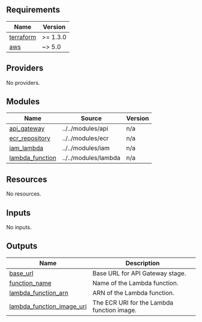 <!-- BEGIN_TF_DOCS -->
## Requirements

| Name | Version |
|------|---------|
| <a name="requirement_terraform"></a> [terraform](#requirement\_terraform) | >= 1.3.0 |
| <a name="requirement_aws"></a> [aws](#requirement\_aws) | ~> 5.0 |

## Providers

No providers.

## Modules

| Name | Source | Version |
|------|--------|---------|
| <a name="module_api_gateway"></a> [api\_gateway](#module\_api\_gateway) | ../../modules/api | n/a |
| <a name="module_ecr_repository"></a> [ecr\_repository](#module\_ecr\_repository) | ../../modules/ecr | n/a |
| <a name="module_iam_lambda"></a> [iam\_lambda](#module\_iam\_lambda) | ../../modules/iam | n/a |
| <a name="module_lambda_function"></a> [lambda\_function](#module\_lambda\_function) | ../../modules/lambda | n/a |

## Resources

No resources.

## Inputs

No inputs.

## Outputs

| Name | Description |
|------|-------------|
| <a name="output_base_url"></a> [base\_url](#output\_base\_url) | Base URL for API Gateway stage. |
| <a name="output_function_name"></a> [function\_name](#output\_function\_name) | Name of the Lambda function. |
| <a name="output_lambda_function_arn"></a> [lambda\_function\_arn](#output\_lambda\_function\_arn) | ARN of the Lambda function. |
| <a name="output_lambda_function_image_uri"></a> [lambda\_function\_image\_uri](#output\_lambda\_function\_image\_uri) | The ECR URI for the Lambda function image. |
<!-- END_TF_DOCS -->